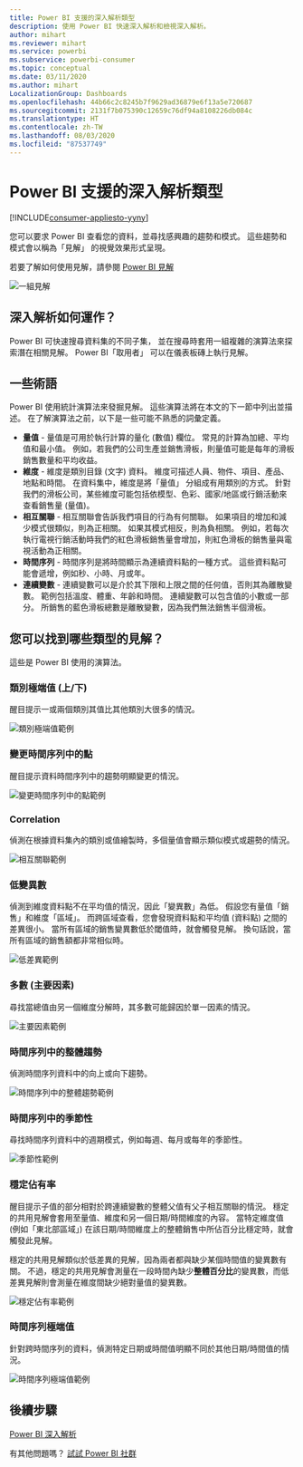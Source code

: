 ```yaml
---
title: Power BI 支援的深入解析類型
description: 使用 Power BI 快速深入解析和檢視深入解析。
author: mihart
ms.reviewer: mihart
ms.service: powerbi
ms.subservice: powerbi-consumer
ms.topic: conceptual
ms.date: 03/11/2020
ms.author: mihart
LocalizationGroup: Dashboards
ms.openlocfilehash: 44b66c2c8245b7f9629ad36879e6f13a5e720687
ms.sourcegitcommit: 2131f7b075390c12659c76df94a8108226db084c
ms.translationtype: HT
ms.contentlocale: zh-TW
ms.lasthandoff: 08/03/2020
ms.locfileid: "87537749"
---
```

# <a name="types-of-insights-supported-by-power-bi"></a>Power BI 支援的深入解析類型

[!INCLUDE[consumer-appliesto-yyny](../includes/consumer-appliesto-yyny.md)]

您可以要求 Power BI 查看您的資料，並尋找感興趣的趨勢和模式。 這些趨勢和模式會以稱為「見解」  的視覺效果形式呈現。 

若要了解如何使用見解，請參閱 [Power BI 見解](end-user-insights.md)

![一組見解](media/end-user-insight-types/power-bi-insight.png)

## <a name="how-does-insights-work"></a>深入解析如何運作？
Power BI 可快速搜尋資料集的不同子集， 並在搜尋時套用一組複雜的演算法來探索潛在相關見解。 Power BI「取用者」  可以在儀表板磚上執行見解。

## <a name="some-terminology"></a>一些術語
Power BI 使用統計演算法來發掘見解。 這些演算法將在本文的下一節中列出並描述。 在了解演算法之前，以下是一些可能不熟悉的詞彙定義。 

* **量值** - 量值是可用於執行計算的量化 (數值) 欄位。 常見的計算為加總、平均值和最小值。 例如，若我們的公司生產並銷售滑板，則量值可能是每年的滑板銷售數量和平均收益。  
* **維度** - 維度是類別目錄 (文字) 資料。 維度可描述人員、物件、項目、產品、地點和時間。 在資料集中，維度是將「量值」  分組成有用類別的方式。 針對我們的滑板公司，某些維度可能包括依模型、色彩、國家/地區或行銷活動來查看銷售量 (量值)。   
* **相互關聯** - 相互關聯會告訴我們項目的行為有何關聯。  如果項目的增加和減少模式很類似，則為正相關。 如果其模式相反，則為負相關。 例如，若每次執行電視行銷活動時我們的紅色滑板銷售量會增加，則紅色滑板的銷售量與電視活動為正相關。
* **時間序列** - 時間序列是將時間顯示為連續資料點的一種方式。 這些資料點可能會遞增，例如秒、小時、月或年。  
* **連續變數** - 連續變數可以是介於其下限和上限之間的任何值，否則其為離散變數。 範例包括溫度、體重、年齡和時間。 連續變數可以包含值的小數或一部分。 所銷售的藍色滑板總數是離散變數，因為我們無法銷售半個滑板。  

## <a name="what-types-of-insights-can-you-find"></a>您可以找到哪些類型的見解？
這些是 Power BI 使用的演算法。 

### <a name="category-outliers-topbottom"></a>類別極端值 (上/下)
醒目提示一或兩個類別其值比其他類別大很多的情況。  

![類別極端值範例](./media/end-user-insight-types/pbi-auto-insight-types-category-outliers.png)

### <a name="change-points-in-a-time-series"></a>變更時間序列中的點
醒目提示資料時間序列中的趨勢明顯變更的情況。

![變更時間序列中的點範例](./media/end-user-insight-types/pbi-auto-insight-types-changepoint.png)

### <a name="correlation"></a>Correlation
偵測在根據資料集內的類別或值繪製時，多個量值會顯示類似模式或趨勢的情況。

![相互關聯範例](./media/end-user-insight-types/pbi-auto-insight-types-correlation.png)

### <a name="low-variance"></a>低變異數
偵測到維度資料點不在平均值的情況，因此「變異數」為低。 假設您有量值「銷售」和維度「區域」。 而跨區域查看，您會發現資料點和平均值 (資料點) 之間的差異很小。 當所有區域的銷售變異數低於閾值時，就會觸發見解。 換句話說，當所有區域的銷售額都非常相似時。

![低差異範例](./media/end-user-insight-types/power-bi-low-variance.png)

### <a name="majority-major-factors"></a>多數 (主要因素)
尋找當總值由另一個維度分解時，其多數可能歸因於單一因素的情況。  

![主要因素範例](./media/end-user-insight-types/pbi-auto-insight-types-majority.png)

### <a name="overall-trends-in-time-series"></a>時間序列中的整體趨勢
偵測時間序列資料中的向上或向下趨勢。

![時間序列中的整體趨勢範例](./media/end-user-insight-types/pbi-auto-insight-types-trend.png)

### <a name="seasonality-in-time-series"></a>時間序列中的季節性
尋找時間序列資料中的週期模式，例如每週、每月或每年的季節性。

![季節性範例](./media/end-user-insight-types/pbi-auto-insight-types-seasonality-new.png)

### <a name="steady-share"></a>穩定佔有率
醒目提示子值的部分相對於跨連續變數的整體父值有父子相互關聯的情況。 穩定的共用見解會套用至量值、維度和另一個日期/時間維度的內容。 當特定維度值 (例如「東北部區域」) 在該日期/時間維度上的整體銷售中所佔百分比穩定時，就會觸發此見解。

穩定的共用見解類似於低差異的見解，因為兩者都與缺少某個時間值的變異數有關。 不過，穩定的共用見解會測量在一段時間內缺少**整體百分比**的變異數，而低差異見解則會測量在維度間缺少絕對量值的變異數。

![穩定佔有率範例](./media/end-user-insight-types/pbi-auto-insight-types-steadyshare.png)

### <a name="time-series-outliers"></a>時間序列極端值
針對跨時間序列的資料，偵測特定日期或時間值明顯不同於其他日期/時間值的情況。

![時間序列極端值範例](./media/end-user-insight-types/pbi-auto-insight-types-time-series-outliers.png)

## <a name="next-steps"></a>後續步驟
[Power BI 深入解析](end-user-insights.md)

有其他問題嗎？ [試試 Power BI 社群](https://community.powerbi.com/)

